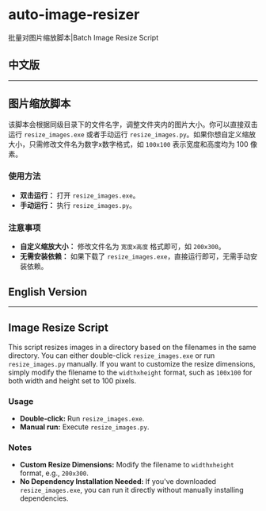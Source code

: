 # auto-image-resizer

批量对图片缩放脚本|Batch Image Resize Script

## 中文版

---

## 图片缩放脚本

该脚本会根据同级目录下的文件名字，调整文件夹内的图片大小。你可以直接双击运行 `resize_images.exe` 或者手动运行 `resize_images.py`。如果你想自定义缩放大小，只需修改文件名为数字x数字格式，如 `100x100` 表示宽度和高度均为 100 像素。

### 使用方法

- **双击运行：** 打开 `resize_images.exe`。
- **手动运行：** 执行 `resize_images.py`。

### 注意事项

- **自定义缩放大小：** 修改文件名为 `宽度x高度` 格式即可，如 `200x300`。
- **无需安装依赖：** 如果下载了 `resize_images.exe`，直接运行即可，无需手动安装依赖。

## English Version

---

## Image Resize Script

This script resizes images in a directory based on the filenames in the same directory. You can either double-click `resize_images.exe` or run `resize_images.py` manually. If you want to customize the resize dimensions, simply modify the filename to the `widthxheight` format, such as `100x100` for both width and height set to 100 pixels.

### Usage

- **Double-click:** Run `resize_images.exe`.
- **Manual run:** Execute `resize_images.py`.

### Notes

- **Custom Resize Dimensions:** Modify the filename to `widthxheight` format, e.g., `200x300`.
- **No Dependency Installation Needed:** If you've downloaded `resize_images.exe`, you can run it directly without manually installing dependencies.
